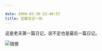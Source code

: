 ```yaml
---

date: 2008-03-30 22:48:57
title: 豆瓣日记一则
---
```


这是老夫第一篇日记，说不定也是最后一篇日记。


![链接](https://www.douban.com/note/10069623/)
